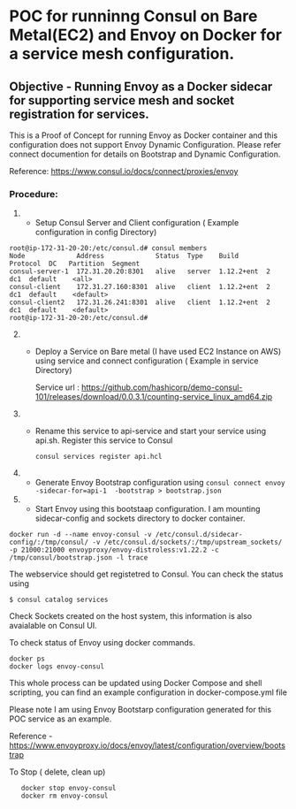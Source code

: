 # POC for runninng Consul on Bare Metal(EC2) and Envoy on Docker for a service mesh configuration.

## Objective -  Running Envoy as a Docker sidecar for supporting service mesh and socket registration for services.

This is a Proof of Concept for running Envoy as Docker container and this configuration does not support Envoy Dynamic Configuration.
Please refer connect documention for details on Bootstrap and Dynamic Configuration.

Reference: https://www.consul.io/docs/connect/proxies/envoy

### Procedure:

1. - Setup Consul Server and Client configuration ( Example configuration in config Directory)
``` 
root@ip-172-31-20-20:/etc/consul.d# consul members
Node             Address             Status  Type    Build       Protocol  DC   Partition  Segment
consul-server-1  172.31.20.20:8301   alive   server  1.12.2+ent  2         dc1  default    <all>
consul-client    172.31.27.160:8301  alive   client  1.12.2+ent  2         dc1  default    <default>
consul-client2   172.31.26.241:8301  alive   client  1.12.2+ent  2         dc1  default    <default>
root@ip-172-31-20-20:/etc/consul.d#
```

2. - Deploy a Service on Bare metal (I have used EC2 Instance on AWS) using service and connect configuration ( Example in service Directory)

      Service url : https://github.com/hashicorp/demo-consul-101/releases/download/0.0.3.1/counting-service_linux_amd64.zip


3. - Rename this service to api-service and start your service using api.sh. Register this service to Consul 

     ` consul services register api.hcl `

4. - Generate Envoy Bootstrap configuration using `consul connect envoy -sidecar-for=api-1  -bootstrap > bootstrap.json`
5. - Start Envoy using this bootstaap configuration. I am mounting sidecar-config and sockets directory to docker container.

```
docker run -d --name envoy-consul -v /etc/consul.d/sidecar-config/:/tmp/consul/ -v /etc/consul.d/sockets/:/tmp/upstream_sockets/ -p 21000:21000 envoyproxy/envoy-distroless:v1.22.2 -c /tmp/consul/bootstrap.json -l trace
```

The webservice should get registetred to Consul. You can check the status using

```
$ consul catalog services
```

Check Sockets created on the host system, this information is also avaialable on Consul UI.

To check status of Envoy using docker commands.

```
docker ps
docker logs envoy-consul
```

This whole process can be updated using Docker Compose and shell scripting, you can find an example configuration in docker-compose.yml file

Please note I am using Envoy Bootstarp configuration generated for this POC service as an example.

Reference -  https://www.envoyproxy.io/docs/envoy/latest/configuration/overview/bootstrap

To Stop ( delete, clean up)
```
   docker stop envoy-consul
   docker rm envoy-consul
```



